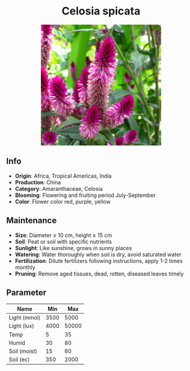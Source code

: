 <h1 align='center'>Celosia spicata</h1>
<p align="center">
    <img 
        align='center'
        width='320'
        src="../images/celosia spicata.png" 
        alt='Celosia spicata' />
</p>

## Info

 - **Origin**: Africa, Tropical Americas, India
 - **Production**: China
 - **Category**: Amaranthaceae, Celosia
 - **Blooming**: Flowering and fruiting period July-September
 - **Color**: Flower color red, purple, yellow

## Maintenance

 - **Size**: Diameter ≥ 10 cm, height ≥ 15 cm
 - **Soil**: Peat or soil with specific nutrients
 - **Sunlight**: Like sunshine, grows in sunny places
 - **Watering**: Water thoroughly when soil is dry, avoid saturated water
 - **Fertilization**: Dilute fertilizers following instructions, apply 1-2 times monthly
 - **Pruning**: Remove aged tissues, dead, rotten, diseased leaves timely

## Parameter

| Name         | Min  | Max   |
|--------------|------|-------|
| Light (mmol) | 3500 | 5000  |
| Light (lux)  | 4000 | 50000 |
| Temp         | 5    | 35    |
| Humid        | 30   | 80    |
| Soil (moist) | 15   | 60    |
| Soil (ec)    | 350  | 2000  |